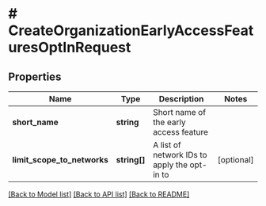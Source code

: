 # # CreateOrganizationEarlyAccessFeaturesOptInRequest

## Properties

Name | Type | Description | Notes
------------ | ------------- | ------------- | -------------
**short_name** | **string** | Short name of the early access feature |
**limit_scope_to_networks** | **string[]** | A list of network IDs to apply the opt-in to | [optional]

[[Back to Model list]](../../README.md#models) [[Back to API list]](../../README.md#endpoints) [[Back to README]](../../README.md)
